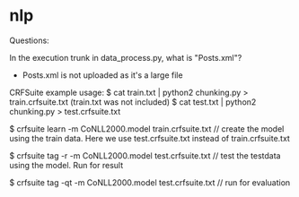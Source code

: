 # nlp

Questions:

In the execution trunk in data_process.py, what is "Posts.xml"?
- Posts.xml is not uploaded as it's a large file 

CRFSuite example usage: 
$ cat train.txt | python2 chunking.py > train.crfsuite.txt (train.txt was not included)
$ cat test.txt | python2 chunking.py > test.crfsuite.txt

$ crfsuite learn -m CoNLL2000.model train.crfsuite.txt
// create the model using the train data. Here we use test.crfsuite.txt instead of train.crfsuite.txt

$ crfsuite tag -r -m CoNLL2000.model test.crfsuite.txt
// test the testdata using the model. Run for result

$ crfsuite tag -qt -m CoNLL2000.model test.crfsuite.txt
// run for evaluation
